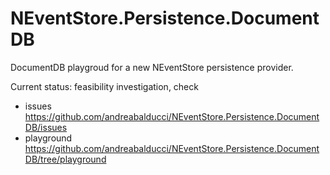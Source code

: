 NEventStore.Persistence.DocumentDB
==================================
DocumentDB playgroud for a new NEventStore persistence provider.

Current status: feasibility investigation, check 
  - issues https://github.com/andreabalducci/NEventStore.Persistence.DocumentDB/issues
  - playground https://github.com/andreabalducci/NEventStore.Persistence.DocumentDB/tree/playground
